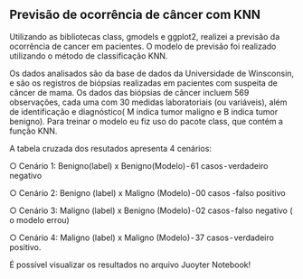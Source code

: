 ## Previsão de ocorrência de câncer com KNN
Utilizando as bibliotecas class, gmodels e ggplot2, realizei a previsão da ocorrência de cancer em pacientes. O modelo de previsão foi realizado utilizando o método de classificação KNN. 

Os dados analisados são da base de dados da Universidade de Winsconsin, e são os registros de biópsias realizadas em pacientes com suspeita de câncer de mama. Os dados das biópsias de câncer incluem 569 observações, cada uma com 30 medidas laboratoriais (ou variáveis), além de identificação e diagnóstico( M indica tumor maligno e B indica tumor benigno). Para treinar o modelo eu fiz uso do pacote class, que contém a função KNN. 

A tabela cruzada dos resutados apresenta 4 cenários:

○ Cenário 1: Benigno(label) x Benigno(Modelo) - 61 casos - verdadeiro negativo

○ Cenário 2: Benigno (label) x Maligno (Modelo) - 00 casos -falso positivo

○ Cenário 3: Maligno (label) x Benigno (Modelo) - 02 casos - falso negativo ( o modelo errou)

○ Cenário 4: Maligno (label) x Maligno (Modelo) - 37 casos - verdadeiro positivo.

É possível visualizar os resultados no arquivo Juoyter Notebook!

